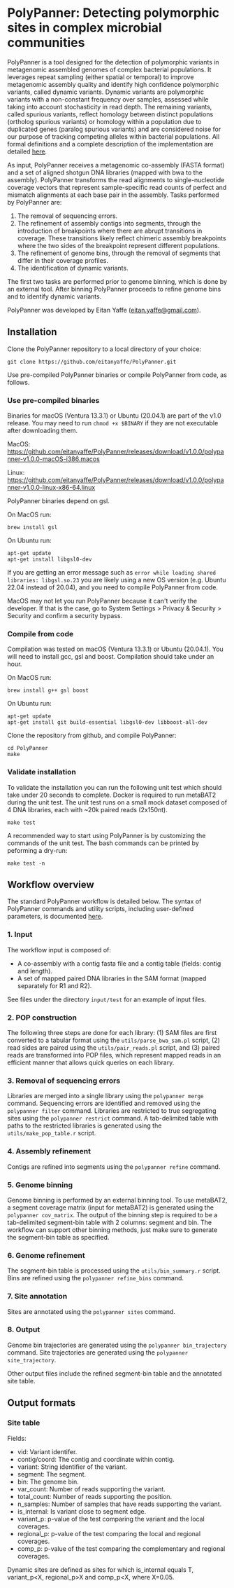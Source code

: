 # PolyPanner: Detecting polymorphic sites in complex microbial communities

PolyPanner is a tool designed for the detection of polymorphic variants in metagenomic assembled genomes of complex bacterial populations. It leverages repeat sampling (either spatial or temporal) to improve metagenomic assembly quality and identify high confidence polymorphic variants, called dynamic variants. Dynamic variants are polymorphic variants with a non-constant frequency over samples, assessed while taking into account stochasticity in read depth. The remaining variants, called spurious variants, reflect homology between distinct populations (ortholog spurious variants) or homology within a population due to duplicated genes (paralog spurious variants) and are considered noise for our purpose of tracking competing alleles within bacterial populations. All formal definitions and a complete description of the implementation are detailed [here]( https://www.biorxiv.org/content/10.1101/2023.09.04.556257v3).

As input, PolyPanner receives a metagenomic co-assembly (FASTA format) and a set of aligned shotgun DNA libraries (mapped with bwa to the assembly). PolyPanner transforms the read alignments to single-nucleotide coverage vectors that represent sample-specific read counts of perfect and mismatch alignments at each base pair in the assembly. Tasks performed by PolyPanner are:
1. The removal of sequencing errors.
2. The refinement of assembly contigs into segments, through the introduction of breakpoints where there are abrupt transitions in coverage. These transitions likely reflect chimeric assembly breakpoints where the two sides of the breakpoint represent different populations.
3. The refinement of genome bins, through the removal of segments that differ in their coverage profiles.
4. The identification of dynamic variants.

The first two tasks are performed prior to genome binning, which is done by an external tool.  After binning PolyPanner proceeds to refine genome bins and to identify dynamic variants.

PolyPanner was developed by Eitan Yaffe (eitan.yaffe@gmail.com).

## Installation

Clone the PolyPanner repository to a local directory of your choice:
```
git clone https://github.com/eitanyaffe/PolyPanner.git
```

Use pre-compiled PolyPanner binaries or compile PolyPanner from code, as follows.

### Use pre-compiled binaries

Binaries for macOS (Ventura 13.3.1) or Ubuntu (20.04.1) are part of the v1.0 release. You may need to run ```chmod +x $BINARY``` if they are not executable after downloading them.

MacOS: https://github.com/eitanyaffe/PolyPanner/releases/download/v1.0.0/polypanner-v1.0.0-macOS-i386.macos

Linux: https://github.com/eitanyaffe/PolyPanner/releases/download/v1.0.0/polypanner-v1.0.0-linux-x86-64.linux

PolyPanner binaries depend on gsl.

On MacOS run:
```
brew install gsl
```

On Ubuntu run:
```
apt-get update
apt-get install libgsl0-dev
```

If you are getting an error message such as ```error while loading shared libraries: libgsl.so.23``` you are likely using a new OS version (e.g. Ubuntu 22.04 instead of 20.04), and you need to compile PolyPanner from code.

MacOS may not let you run PolyPanner because it can't verify the developer. If that is the case, go to System Settings > Privacy & Security > Security and confirm a security bypass.

### Compile from code

Compilation was tested on macOS (Ventura 13.3.1) or Ubuntu (20.04.1). You will need to install gcc, gsl and boost. Compilation should take under an hour.

On MacOS run:
```
brew install g++ gsl boost
```

On Ubuntu run:
```
apt-get update
apt-get install git build-essential libgsl0-dev libboost-all-dev
```

Clone the repository from github, and compile PolyPanner:
```
cd PolyPanner
make
```

### Validate installation

To validate the installation you can run the following unit test which should take under 20 seconds to complete. Docker is required to run metaBAT2 during the unit test. The unit test runs on a small mock dataset composed of 4 DNA libraries, each with ~20k paired reads (2x150nt). 

```
make test
```

A recommended way to start using PolyPanner is by customizing the commands of the unit test. The bash commands can be printed by peforming a dry-run:

```
make test -n
```

## Workflow overview


The standard PolyPanner workflow is detailed below. The syntax of PolyPanner commands and utility scripts, including user-defined parameters, is documented [here](docs/syntax.md).

### 1. Input

The workflow input is composed of:
- A co-assembly with a contig fasta file and a contig table (fields: contig and length).
- A set of mapped paired DNA libraries in the SAM format (mapped separately for R1 and R2).

See files under the directory ```input/test``` for an example of input files.

### 2. POP construction

The following three steps are done for each library: (1) SAM files are first converted to a tabular format using the ```utils/parse_bwa_sam.pl``` script, (2) read sides are paired using the ```utils/pair_reads.pl``` script, and (3) paired reads are transformed into POP files, which represent mapped reads in an efficient manner that allows quick queries on each library.

### 3. Removal of sequencing errors

Libraries are merged into a single library using the ``polypanner merge`` command. Sequencing errors are identified and removed using the ``polypanner filter`` command. Libraries are restricted to true segregating sites using the ``polypanner restrict`` command. A tab-delimited table with paths to the restricted libraries is generated using the ``utils/make_pop_table.r`` script.

### 4. Assembly refinement

Contigs are refined into segments using the ``polypanner refine`` command.

### 5. Genome binning 

Genome binning is performed by an external binning tool. To use metaBAT2, a segment coverage matrix (input for metaBAT2) is generated using the ``polypanner cov_matrix``. The output of the binning step is required to be a tab-delimited segment-bin table  with 2 columns: segment and bin. The workflow can support other binning methods, just make sure to generate the segment-bin table as specified. 

### 6. Genome refinement 

The segment-bin table is processed using the ``utils/bin_summary.r`` script. Bins are refined using the ``polypanner refine_bins`` command.

### 7. Site annotation

Sites are annotated using the ``polypanner sites`` command.

### 8. Output

Genome bin trajectories are generated using the ``polypanner bin_trajectory`` command. Site trajectories are generated using the ``polypanner site_trajectory``.

Other output files include the refined segment-bin table and the annotated site table. 

## Output formats

### Site table

Fields:
- vid: Variant identifer.
- contig/coord: The contig and coordinate within contig.
- variant: String identifier of the variant.
- segment: The segment.
- bin: The genome bin.
- var_count: Number of reads supporting the variant.
- total_count: Number of reads supporting the position.
- n_samples: Number of samples that have reads supporting the variant.
- is_internal: Is variant close to segment edge.
- variant_p: p-value of the test comparing the variant and the local coverages.
- regional_p: p-value of the test comparing the local and regional coverages.
- comp_p: p-value of the test comparing the complementary and regional coverages.

Dynamic sites are defined as sites for which is_internal equals T, variant_p<X, regional_p>X and comp_p<X, where X=0.05.
